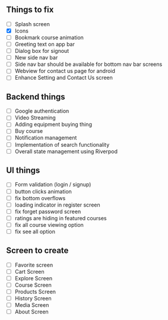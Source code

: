 ## Things to fix

- [ ] Splash screen
- [x] Icons
- [ ] Bookmark course animation
- [ ] Greeting text on app bar
- [ ] Dialog box for signout
- [ ] New side nav bar
- [ ] Side nav bar should be available for bottom nav bar screens
- [ ] Webview for contact us page for android
- [ ] Enhance Setting and Contact Us screen

## Backend things

- [ ] Google authentication
- [ ] Video Streaming
- [ ] Adding equipment buying thing
- [ ] Buy course
- [ ] Notification management
- [ ] Implementation of search functionality
- [ ] Overall state management using Riverpod

## UI things

- [ ] Form validation (login / signup)
- [ ] button clicks animation
- [ ] fix bottom overflows
- [ ] loading indicator in register screen
- [ ] fix forget password screen
- [ ] ratings are hiding in featured courses
- [ ] fix all course viewing option
- [ ] fix see all option

## Screen to create

- [ ] Favorite screen
- [ ] Cart Screen
- [ ] Explore Screen
- [ ] Course Screen
- [ ] Products Screen
- [ ] History Screen
- [ ] Media Screen
- [ ] About Screen
